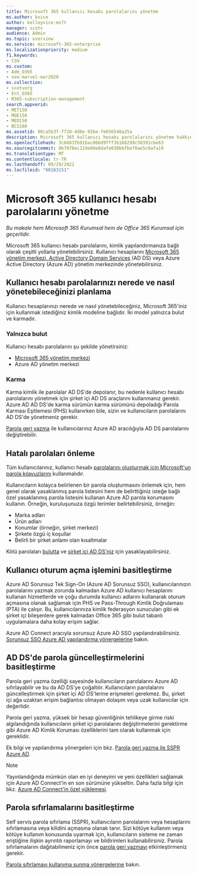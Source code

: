 ```yaml
---
title: Microsoft 365 kullanıcı hesabı parolalarını yönetme
ms.author: kvice
author: kelleyvice-msft
manager: scotv
audience: Admin
ms.topic: overview
ms.service: microsoft-365-enterprise
ms.localizationpriority: medium
f1.keywords:
- CSH
ms.custom:
- Adm_O365
- seo-marvel-mar2020
ms.collection:
- scotvorg
- Ent_O365
- M365-subscription-management
search.appverid:
- MET150
- MOE150
- MED150
- BCS160
ms.assetid: 98ca5b3f-f720-4d8e-91be-fe656548a25a
description: Microsoft 365 kullanıcı hesabı parolalarını yönetme hakkında bilgi edinin.
ms.openlocfilehash: 3c6683fb916ac066d9fff3b168299c50391cbe63
ms.sourcegitcommit: 0b7070ec119e00e0dafe030bbfbef0ae5c9afa19
ms.translationtype: MT
ms.contentlocale: tr-TR
ms.lasthandoff: 09/29/2022
ms.locfileid: "68163151"
---
```

# <a name="manage-microsoft-365-user-account-passwords"></a>Microsoft 365 kullanıcı hesabı parolalarını yönetme

*Bu makale hem Microsoft 365 Kurumsal hem de Office 365 Kurumsal için geçerlidir.*

Microsoft 365 kullanıcı hesabı parolalarını, kimlik yapılandırmanıza bağlı olarak çeşitli yollarla yönetebilirsiniz. Kullanıcı hesaplarını [Microsoft 365 yönetim merkezi, Active Directory Domain Services](/admin) (AD DS) veya Azure Active Directory (Azure AD) yönetim merkezinde yönetebilirsiniz.

## <a name="plan-for-where-and-how-you-will-manage-your-user-account-passwords"></a>Kullanıcı hesabı parolalarınızı nerede ve nasıl yönetebileceğinizi planlama

Kullanıcı hesaplarınızı nerede ve nasıl yönetebileceğiniz, Microsoft 365'iniz için kullanmak istediğiniz kimlik modeline bağlıdır. İki model yalnızca bulut ve karmadır.
  
### <a name="cloud-only"></a>Yalnızca bulut

Kullanıcı hesabı parolalarını şu şekilde yönetirsiniz:

- [Microsoft 365 yönetim merkezi](/admin)
- Azure AD yönetim merkezi
    
### <a name="hybrid"></a>Karma

Karma kimlik ile parolalar AD DS'de depolanır, bu nedenle kullanıcı hesabı parolalarını yönetmek için şirket içi AD DS araçlarını kullanmanız gerekir. Azure AD AD DS'de karma sürümün karma sürümünü depoladığı Parola Karması Eşitlemesi (PHS) kullanırken bile, sizin ve kullanıcıların parolalarını AD DS'de yönetmeniz gerekir.

[Parola geri yazma](#pw_writeback) ile kullanıcılarınız Azure AD aracılığıyla AD DS parolalarını değiştirebilir.

## <a name="prevent-bad-passwords"></a>Hatalı parolaları önleme

Tüm kullanıcılarınız, kullanıcı hesabı [parolalarını oluşturmak için Microsoft'un parola kılavuzlarını](https://www.microsoft.com/research/publication/password-guidance) kullanmalıdır.

Kullanıcıların kolayca belirlenen bir parola oluşturmasını önlemek için, hem genel olarak yasaklanmış parola listesini hem de belirttiğiniz isteğe bağlı özel yasaklanmış parola listesini kullanan Azure AD parola korumasını kullanın. Örneğin, kuruluşunuza özgü terimler belirtebilirsiniz, örneğin:

- Marka adları
- Ürün adları
- Konumlar (örneğin, şirket merkezi)
- Şirkete özgü iç koşullar
- Belirli bir şirket anlamı olan kısaltmalar

Kötü parolaları [bulutta](/azure/active-directory/authentication/concept-password-ban-bad) ve [şirket içi AD DS'niz](/azure/active-directory/authentication/concept-password-ban-bad-on-premises) için yasaklayabilirsiniz.

## <a name="simplify-user-sign-in"></a>Kullanıcı oturum açma işlemini basitleştirme

Azure AD Sorunsuz Tek Sign-On (Azure AD Sorunsuz SSO), kullanıcılarınızın parolalarını yazmak zorunda kalmadan Azure AD kullanıcı hesaplarını kullanan hizmetlerde ve çoğu durumda kullanıcı adlarını kullanarak oturum açmasına olanak sağlamak için PHS ve Pass-Through Kimlik Doğrulaması (PTA) ile çalışır. Bu, kullanıcılarınıza kimlik federasyon sunucuları gibi ek şirket içi bileşenlere gerek kalmadan Office 365 gibi bulut tabanlı uygulamalara daha kolay erişim sağlar.

Azure AD Connect aracıyla sorunsuz Azure AD SSO yapılandırabilirsiniz. [Sorunsuz SSO Azure AD yapılandırma yönergelerine](/azure/active-directory/connect/active-directory-aadconnect-sso-quick-start) bakın.

<a name="pw_writeback"></a>
## <a name="simplify-password-updates-to-ad-ds"></a>AD DS'de parola güncelleştirmelerini basitleştirme

Parola geri yazma özelliği sayesinde kullanıcıların parolalarını Azure AD sıfırlayabilir ve bu da AD DS'ye çoğaltılır. Kullanıcıların parolalarını güncelleştirmek için şirket içi AD DS'lerine erişmeleri gerekmez. Bu, şirket içi ağa uzaktan erişim bağlantısı olmayan dolaşım veya uzak kullanıcılar için değerlidir.

Parola geri yazma, yüksek bir hesap güvenliğinin tehlikeye girme riski algılandığında kullanıcıların şirket içi parolalarını değiştirmelerini gerektirme gibi Azure AD Kimlik Koruması özelliklerini tam olarak kullanmak için gereklidir.

Ek bilgi ve yapılandırma yönergeleri için bkz. [Parola geri yazma ile SSPR Azure AD](/azure/active-directory/active-directory-passwords-writeback).

>[!Note]
>Yayınlandığında mümkün olan en iyi deneyimi ve yeni özellikleri sağlamak için Azure AD Connect'in en son sürümüne yükseltin. Daha fazla bilgi için bkz. [Azure AD Connect'in özel yüklemesi](/azure/active-directory/connect/active-directory-aadconnect-get-started-custom).
>

## <a name="simplify-password-resets"></a>Parola sıfırlamalarını basitleştirme

Self servis parola sıfırlama (SSPR), kullanıcıların parolalarını veya hesaplarını sıfırlamasına veya kilidini açmasına olanak tanır. Sizi kötüye kullanım veya kötüye kullanım konusunda uyarmak için, kullanıcıların sisteme ne zaman eriştiğine ilişkin ayrıntılı raporlamayı ve bildirimleri kullanabilirsiniz. Parola sıfırlamalarını dağıtabilmeniz için önce [parola geri yazmayı](#pw_writeback) etkinleştirmeniz gerekir.

[Parola sıfırlamayı kullanıma sunma yönergelerine](/azure/active-directory/authentication/howto-sspr-deployment) bakın.